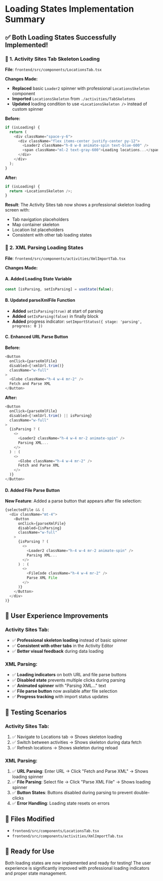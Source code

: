 # Loading States Implementation Summary

## ✅ **Both Loading States Successfully Implemented!**

### 🎯 **1. Activity Sites Tab Skeleton Loading**

**File**: `frontend/src/components/LocationsTab.tsx`

**Changes Made:**
- **Replaced** basic `Loader2` spinner with professional `LocationsSkeleton` component
- **Imported** `LocationsSkeleton` from `./activities/TabSkeletons`
- **Updated** loading condition to use `<LocationsSkeleton />` instead of custom spinner

**Before:**
```typescript
if (isLoading) {
  return (
    <div className="space-y-6">
      <div className="flex items-center justify-center py-12">
        <Loader2 className="h-8 w-8 animate-spin text-blue-600" />
        <span className="ml-2 text-gray-600">Loading locations...</span>
      </div>
    </div>
  );
}
```

**After:**
```typescript
if (isLoading) {
  return <LocationsSkeleton />;
}
```

**Result**: The Activity Sites tab now shows a professional skeleton loading screen with:
- Tab navigation placeholders
- Map container skeleton
- Location list placeholders
- Consistent with other tab loading states

### 🎯 **2. XML Parsing Loading States**

**File**: `frontend/src/components/activities/XmlImportTab.tsx`

**Changes Made:**

#### **A. Added Loading State Variable**
```typescript
const [isParsing, setIsParsing] = useState(false);
```

#### **B. Updated parseXmlFile Function**
- **Added** `setIsParsing(true)` at start of parsing
- **Added** `setIsParsing(false)` in finally block
- **Added** progress indicator: `setImportStatus({ stage: 'parsing', progress: 0 })`

#### **C. Enhanced URL Parse Button**
**Before:**
```typescript
<Button 
  onClick={parseXmlFile}
  disabled={!xmlUrl.trim()}
  className="w-full"
>
  <Globe className="h-4 w-4 mr-2" />
  Fetch and Parse XML
</Button>
```

**After:**
```typescript
<Button 
  onClick={parseXmlFile}
  disabled={!xmlUrl.trim() || isParsing}
  className="w-full"
>
  {isParsing ? (
    <>
      <Loader2 className="h-4 w-4 mr-2 animate-spin" />
      Parsing XML...
    </>
  ) : (
    <>
      <Globe className="h-4 w-4 mr-2" />
      Fetch and Parse XML
    </>
  )}
</Button>
```

#### **D. Added File Parse Button**
**New Feature**: Added a parse button that appears after file selection:

```typescript
{selectedFile && (
  <div className="mt-4">
    <Button 
      onClick={parseXmlFile}
      disabled={isParsing}
      className="w-full"
    >
      {isParsing ? (
        <>
          <Loader2 className="h-4 w-4 mr-2 animate-spin" />
          Parsing XML...
        </>
      ) : (
        <>
          <FileCode className="h-4 w-4 mr-2" />
          Parse XML File
        </>
      )}
    </Button>
  </div>
)}
```

## 🎉 **User Experience Improvements**

### **Activity Sites Tab:**
- ✅ **Professional skeleton loading** instead of basic spinner
- ✅ **Consistent with other tabs** in the Activity Editor
- ✅ **Better visual feedback** during data loading

### **XML Parsing:**
- ✅ **Loading indicators** on both URL and file parse buttons
- ✅ **Disabled state** prevents multiple clicks during parsing
- ✅ **Animated spinner** with "Parsing XML..." text
- ✅ **File parse button** now available after file selection
- ✅ **Progress tracking** with import status updates

## 🧪 **Testing Scenarios**

### **Activity Sites Tab:**
1. ✅ Navigate to Locations tab → Shows skeleton loading
2. ✅ Switch between activities → Shows skeleton during data fetch
3. ✅ Refresh locations → Shows skeleton during reload

### **XML Parsing:**
1. ✅ **URL Parsing**: Enter URL → Click "Fetch and Parse XML" → Shows loading spinner
2. ✅ **File Parsing**: Select file → Click "Parse XML File" → Shows loading spinner
3. ✅ **Button States**: Buttons disabled during parsing to prevent double-clicks
4. ✅ **Error Handling**: Loading state resets on errors

## 📁 **Files Modified**
- `frontend/src/components/LocationsTab.tsx`
- `frontend/src/components/activities/XmlImportTab.tsx`

## 🚀 **Ready for Use**
Both loading states are now implemented and ready for testing! The user experience is significantly improved with professional loading indicators and proper state management.

